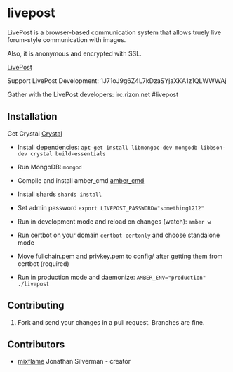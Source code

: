 # livepost

LivePost is a browser-based communication system that allows truely live forum-style communication with images.

Also, it is anonymous and encrypted with SSL.

[LivePost](https://livepost.mixflame.com)

Support LivePost Development: 1J71oJ9g6Z4L7kDzaSYjaXKA1z1QLWWWAj

Gather with the LivePost developers: irc.rizon.net #livepost

## Installation

Get Crystal [Crystal](https://crystal-lang.org)

* Install dependencies: ```apt-get install libmongoc-dev mongodb libbson-dev crystal build-essentials```

* Run MongoDB: ```mongod```

* Compile and install amber_cmd [amber_cmd](https://github.com/amber-crystal/amber_cmd)

* Install shards ```shards install```

* Set admin password ```export LIVEPOST_PASSWORD="something1212"```

* Run in development mode and reload on changes (watch): ```amber w```

* Run certbot on your domain ```certbot certonly``` and choose standalone mode

* Move fullchain.pem and privkey.pem to config/ after getting them from certbot (required)

* Run in production mode and daemonize: ```AMBER_ENV="production" ./livepost```

## Contributing

1. Fork and send your changes in a pull request. Branches are fine.

## Contributors

- [mixflame](https://github.com/mixflame) Jonathan Silverman - creator
